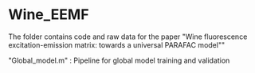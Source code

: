 # Wine_EEMF
The folder contains code and raw data for the paper "Wine fluorescence excitation-emission matrix: towards a universal PARAFAC model""

"Global_model.m" : Pipeline for global model training and validation
